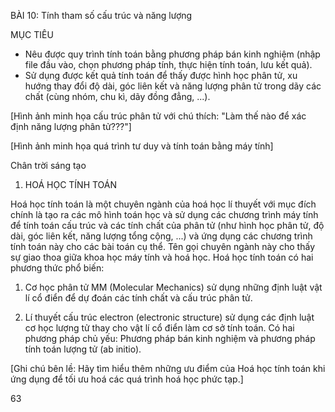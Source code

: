 BÀI 10: Tính tham số cấu trúc và năng lượng

MỤC TIÊU
- Nêu được quy trình tính toán bằng phương pháp bán kinh nghiệm (nhập file đầu vào, chọn phương pháp tính, thực hiện tính toán, lưu kết quả).
- Sử dụng được kết quả tính toán để thấy được hình học phân tử, xu hướng thay đổi độ dài, góc liên kết và năng lượng phân tử trong dãy các chất (cùng nhóm, chu kì, dãy đồng đẳng, ...).

[Hình ảnh minh họa cấu trúc phân tử với chú thích: "Làm thế nào để xác định năng lượng phân tử???"]

[Hình ảnh minh họa quá trình tư duy và tính toán bằng máy tính]

Chân trời sáng tạo

1. HOÁ HỌC TÍNH TOÁN

Hoá học tính toán là một chuyên ngành của hoá học lí thuyết với mục đích chính là tạo ra các mô hình toán học và sử dụng các chương trình máy tính để tính toán cấu trúc và các tính chất của phân tử (như hình học phân tử, độ dài, góc liên kết, năng lượng tổng cộng, ...) và ứng dụng các chương trình tính toán này cho các bài toán cụ thể. Tên gọi chuyên ngành này cho thấy sự giao thoa giữa khoa học máy tính và hoá học. Hoá học tính toán có hai phương thức phổ biến:

1. Cơ học phân tử MM (Molecular Mechanics) sử dụng những định luật vật lí cổ điển để dự đoán các tính chất và cấu trúc phân tử.

2. Lí thuyết cấu trúc electron (electronic structure) sử dụng các định luật cơ học lượng tử thay cho vật lí cổ điển làm cơ sở tính toán. Có hai phương pháp chủ yếu: Phương pháp bán kinh nghiệm và phương pháp tính toán lượng tử (ab initio).

[Ghi chú bên lề: Hãy tìm hiểu thêm những ưu điểm của Hoá học tính toán khi ứng dụng để tối ưu hoá các quá trình hoá học phức tạp.]

63